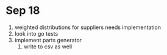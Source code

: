 # Sep 18 
1. weighted distributions for suppliers needs implementation
2. look into go tests
3. implement parts generator
   1. write to csv as well